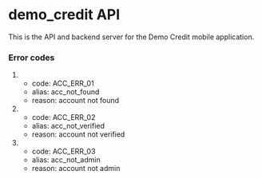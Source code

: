 # demo_credit API

This is the API and backend server for the Demo Credit mobile application.

### Error codes

1.  -   code: ACC_ERR_01
    -   alias: acc_not_found
    -   reason: account not found
    
2.  -   code: ACC_ERR_02
    -   alias: acc_not_verified
    -   reason: account not verified

3.  -   code: ACC_ERR_03
    -   alias: acc_not_admin
    -   reason: account not admin
